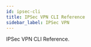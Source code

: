 ```yaml
---
id: ipsec-cli
title: IPSec VPN CLI Reference
sidebar_label: IPSec VPN
---
```


IPSec VPN CLI Reference.